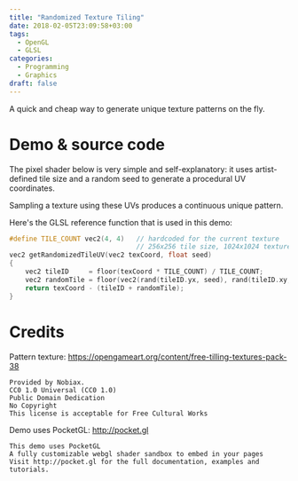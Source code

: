 ```yaml
---
title: "Randomized Texture Tiling"
date: 2018-02-05T23:09:58+03:00
tags:
  - OpenGL
  - GLSL
categories:
  - Programming
  - Graphics
draft: false
---
```


A quick and cheap way to generate unique texture patterns on the fly.

<!--more-->

# Demo & source code

The pixel shader below is very simple and self-explanatory: it uses artist-defined tile size and a random seed to generate a procedural UV coordinates.

Sampling a texture using these UVs produces a continuous unique pattern.

<script src="https://cdn.rawgit.com/gportelli/pocket.gl/v1.2.3/dist/pocket.gl.min.js"></script>
<div id="WebGLContainer"></div>
<script src="js/randomized-texture-tiling.js"></script>

Here's the GLSL reference function that is used in this demo:

```cpp
#define TILE_COUNT vec2(4, 4)   // hardcoded for the current texture
                                // 256x256 tile size, 1024x1024 texture, 4x4 tiles
vec2 getRandomizedTileUV(vec2 texCoord, float seed)
{
    vec2 tileID     = floor(texCoord * TILE_COUNT) / TILE_COUNT;
    vec2 randomTile = floor(vec2(rand(tileID.yx, seed), rand(tileID.xy, seed)) * TILE_COUNT) / TILE_COUNT;
    return texCoord - (tileID + randomTile);
}
```

# Credits

Pattern texture: https://opengameart.org/content/free-tilling-textures-pack-38
```
Provided by Nobiax.
CC0 1.0 Universal (CC0 1.0)
Public Domain Dedication
No Copyright
This license is acceptable for Free Cultural Works
```

Demo uses PocketGL: http://pocket.gl
```
This demo uses PocketGL
A fully customizable webgl shader sandbox to embed in your pages
Visit http://pocket.gl for the full documentation, examples and tutorials.
```
